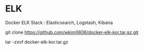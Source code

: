 # ELK
Docker ELK Stack : Elasticsearch, Logstash, Kibana

git clone https://github.com/wkim0606/docker-elk-kor.tar.gz.git

tar -zxvf docker-elk-kor.tar.gz

